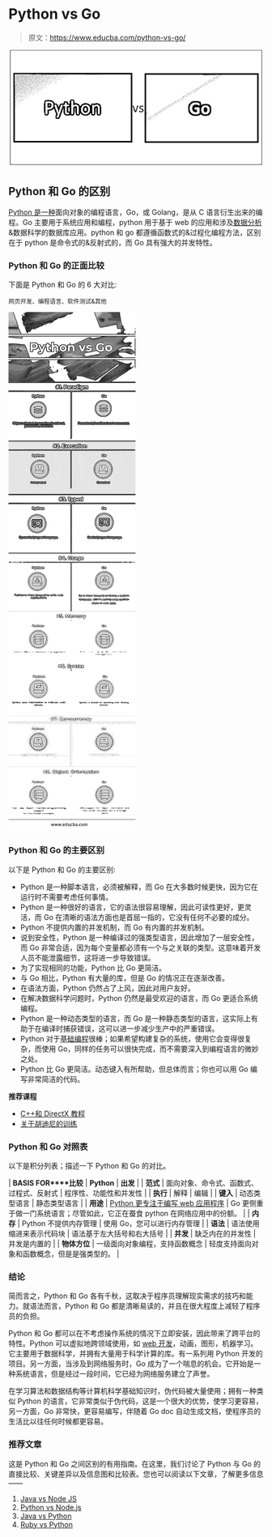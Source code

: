 # Python vs Go

> 原文：<https://www.educba.com/python-vs-go/>

![Python vs Go](img/b4146696212b8077ed1836799a9287cc.png)



## Python 和 Go 的区别

[Python 是一种](https://www.educba.com/what-is-python/)面向对象的编程语言，Go，或 Golang，是从 C 语言衍生出来的编程。Go 主要用于系统应用和编程，python 用于基于 web 的应用和涉及[数据分析](https://www.educba.com/careers-in-data-analytics/) &数据科学的数据库应用。python 和 go 都遵循函数式的&过程化编程方法，区别在于 python 是命令式的&反射式的，而 Go 具有强大的并发特性。

### Python 和 Go 的正面比较

下面是 Python 和 Go 的 6 大对比:

<small>网页开发、编程语言、软件测试&其他</small>

![Python vs Go Infographics](img/20931ca223fa11fadcd7ce1ada78522c.png)



### Python 和 Go 的主要区别

以下是 Python 和 Go 的主要区别:

*   Python 是一种脚本语言，必须被解释，而 Go 在大多数时候更快，因为它在运行时不需要考虑任何事情。
*   Python 是一种很好的语言，它的语法很容易理解，因此可读性更好，更灵活，而 Go 在清晰的语法方面也是首屈一指的，它没有任何不必要的成分。
*   Python 不提供内置的并发机制，而 Go 有内置的并发机制。
*   说到安全性，Python 是一种编译过的强类型语言，因此增加了一层安全性，而 Go 非常合适，因为每个变量都必须有一个与之关联的类型。这意味着开发人员不能泄露细节，这将进一步导致错误。
*   为了实现相同的功能，Python 比 Go 更简洁。
*   与 Go 相比，Python 有大量的库，但是 Go 的情况正在逐渐改善。
*   在语法方面，Python 仍然占了上风，因此对用户友好。
*   在解决数据科学问题时，Python 仍然是最受欢迎的语言，而 Go 更适合系统编程。
*   Python 是一种动态类型的语言，而 Go 是一种静态类型的语言，这实际上有助于在编译时捕获错误，这可以进一步减少生产中的严重错误。
*   Python 对于[基础编程](https://www.educba.com/python-programming-beginners-tutorial/)很棒；如果希望构建复杂的系统，使用它会变得很复杂，而使用 Go，同样的任务可以很快完成，而不需要深入到编程语言的微妙之处。
*   Python 比 Go 更简洁。动态键入有所帮助，但总体而言；你也可以用 Go 编写非常简洁的代码。

**推荐课程**

*   [C++和 DirectX 教程](https://www.educba.com/python-3-vs-python-2/)
*   [关于胡迪尼的训练](https://www.educba.com/design/courses/houdini-training-course/)

### Python 和 Go 对照表

以下是积分列表；描述一下 Python 和 Go 的对比。

| **BASIS FOR****比较** | **Python** | **出发** |
| **范式** | 面向对象、命令式、函数式、过程式、反射式 | 程序性、功能性和并发性 |
| **执行** | 解释 | 编辑 |
| **键入** | 动态类型语言 | 静态类型语言 |
| **用途** | [Python 更专注于编写 web 应用程序](https://www.educba.com/uses-of-python/) | Go 更侧重于做一门系统语言；尽管如此，它正在蚕食 python 在网络应用中的份额。 |
| **内存** | Python 不提供内存管理 | 使用 Go，您可以进行内存管理 |
| **语法** | 语法使用缩进来表示代码块 | 语法基于左大括号和右大括号 |
| **并发** | 缺乏内在的并发性 | 并发是内置的 |
| **物体方位** | 一级面向对象编程，支持函数概念 | 轻度支持面向对象和函数概念，但是是强类型的。 |

### 结论

简而言之，Python 和 Go 各有千秋，这取决于程序员理解现实需求的技巧和能力。就语法而言，Python 和 Go 都是清晰易读的，并且在很大程度上减轻了程序员的负担。

Python 和 Go 都可以在不考虑操作系统的情况下立即安装，因此带来了跨平台的特性。Python 可以虚拟地跨领域使用，如 [web 开发](https://www.educba.com/career-in-web-development/)，动画，图形，机器学习。它主要用于数据科学，并拥有大量用于科学计算的库。有一系列用 Python 开发的项目。另一方面，当涉及到网络服务时，Go 成为了一个喘息的机会。它开始是一种系统语言，但是经过一段时间，它已经为网络服务建立了声誉。

在学习算法和数据结构等计算机科学基础知识时，伪代码被大量使用；拥有一种类似 Python 的语言，它非常类似于伪代码，这是一个很大的优势，使学习更容易，另一方面，Go 非常快，更容易编写，伴随着 Go doc 自动生成文档，使程序员的生活比以往任何时候都更容易。

### 推荐文章

这是 Python 和 Go 之间区别的有用指南。在这里，我们讨论了 Python 与 Go 的直接比较、关键差异以及信息图和比较表。您也可以阅读以下文章，了解更多信息——

1.  [Java vs Node JS](https://www.educba.com/java-vs-node-js/)
2.  [Python vs Node.js](https://www.educba.com/python-vs-node-js/)
3.  [Java vs Python](https://www.educba.com/java-vs-python/)
4.  [Ruby vs Python](https://www.educba.com/ruby-vs-python/)





